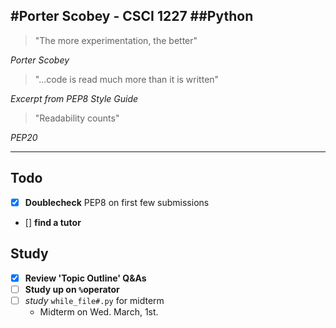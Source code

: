 #Porter Scobey - CSCI 1227
##Python
-------
> "The more experimentation, the better"


*Porter Scobey*

> "...code is read much more than it is written"


*Excerpt from PEP8 Style Guide*

> "Readability counts"


*PEP20*

--------
## Todo
- [X] **Doublecheck** PEP8 on first few submissions
- [] **find a tutor**

## Study
- [X] **Review 'Topic Outline' Q&As**
- [ ] **Study up on `%`operator**
- [ ] *study* `while_file#.py` for midterm
  - Midterm on Wed. March, 1st.
